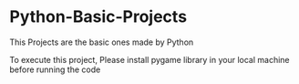 # Python-Basic-Projects
This Projects are the basic ones made by Python

To execute this project, Please install pygame library in your local machine before running the code
